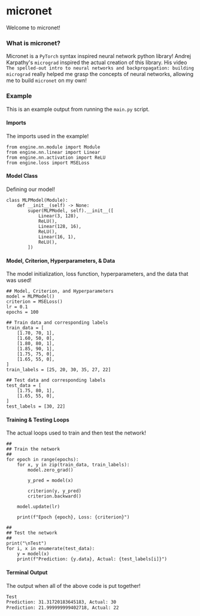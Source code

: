 # micronet
Welcome to micronet!

### What is micronet?
Micronet is a `PyTorch` syntax inspired neural network python library! 
Andrej Karpathy's `micrograd` inspired the actual creation of this library. His video
`The spelled-out intro to neural networks and backpropagation: building micrograd` really
helped me grasp the concepts of neural networks, allowing me to build `micronet` on my own!

### Example
This is an example output from running the `main.py` script.

#### Imports
The imports used in the example!

```python3
from engine.nn.module import Module
from engine.nn.linear import Linear
from engine.nn.activation import ReLU
from engine.loss import MSELoss
```

#### Model Class
Defining our model!

```python3
class MLPModel(Module):
    def __init__(self) -> None:
        super(MLPModel, self).__init__([
            Linear(3, 128),
            ReLU(),
            Linear(128, 16),
            ReLU(),
            Linear(16, 1),
            ReLU(),
        ])
```

#### Model, Criterion, Hyperparameters, & Data
The model initialization, loss function, hyperparameters, and the data that was used!

```python3
## Model, Criterion, and Hyperparameters
model = MLPModel()
criterion = MSELoss()
lr = 0.1
epochs = 100

## Train data and corresponding labels
train_data = [
    [1.70, 70, 1],
    [1.60, 50, 0],
    [1.80, 80, 1],
    [1.85, 90, 1],
    [1.75, 75, 0],
    [1.65, 55, 0],
]
train_labels = [25, 20, 30, 35, 27, 22]

## Test data and corresponding labels
test_data = [
    [1.75, 80, 1],
    [1.65, 55, 0],
]
test_labels = [30, 22]
```

#### Training & Testing Loops
The actual loops used to train and then test the network!

```python3
##
## Train the network
##
for epoch in range(epochs):
    for x, y in zip(train_data, train_labels):
        model.zero_grad()

        y_pred = model(x)

        criterion(y, y_pred)
        criterion.backward()

    model.update(lr)

    print(f"Epoch {epoch}, Loss: {criterion}")

##
## Test the network
##
print("\nTest")
for i, x in enumerate(test_data):
    y = model(x)
    print(f"Prediction: {y.data}, Actual: {test_labels[i]}")
```

#### Terminal Output
The output when all of the above code is put together!

```bash
Test
Prediction: 31.31720183645183, Actual: 30
Prediction: 21.999999999402718, Actual: 22
```
